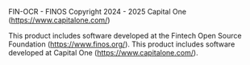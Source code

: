 FIN-OCR - FINOS
Copyright 2024 - 2025 Capital One (https://www.capitalone.com/)

This product includes software developed at the Fintech Open Source Foundation (https://www.finos.org/).
This product includes software developed at Capital One (https://www.capitalone.com/).

